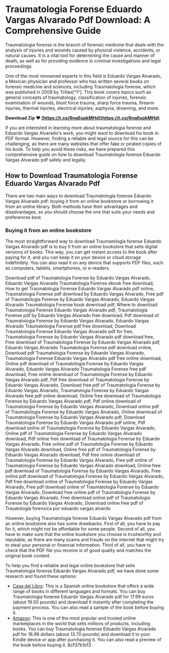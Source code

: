 
 
# Traumatologia Forense Eduardo Vargas Alvarado Pdf Download: A Comprehensive Guide
 
Traumatologia forense is the branch of forensic medicine that deals with the analysis of injuries and wounds caused by physical violence, accidents, or natural causes. It is a vital tool for determining the cause and manner of death, as well as for providing evidence in criminal investigations and legal proceedings.
 
One of the most renowned experts in this field is Eduardo Vargas Alvarado, a Mexican physician and professor who has written several books on forensic medicine and sciences, including Traumatologia forense, which was published in 2009 by Trillas[^1^]. This book covers topics such as general concepts of traumatology, classification of injuries, forensic examination of wounds, blunt force trauma, sharp force trauma, firearm injuries, thermal injuries, electrical injuries, asphyxia, drowning, and more.
 
**Download Zip ❤ [https://t.co/6nq6xpkMHd](https://t.co/6nq6xpkMHd)**


 
If you are interested in learning more about traumatologia forense and Eduardo Vargas Alvarado's work, you might want to download his book in PDF format. However, finding a reliable and legal source for this can be challenging, as there are many websites that offer fake or pirated copies of his book. To help you avoid these risks, we have prepared this comprehensive guide on how to download Traumatologia forense Eduardo Vargas Alvarado pdf safely and legally.
 
## How to Download Traumatologia Forense Eduardo Vargas Alvarado Pdf
 
There are two main ways to download Traumatologia forense Eduardo Vargas Alvarado pdf: buying it from an online bookstore or borrowing it from an online library. Both methods have their advantages and disadvantages, so you should choose the one that suits your needs and preferences best.
 
### Buying it from an online bookstore
 
The most straightforward way to download Traumatologia forense Eduardo Vargas Alvarado pdf is to buy it from an online bookstore that sells digital versions of books. This way, you can get instant access to the book after paying for it, and you can keep it on your device or cloud storage indefinitely. You can also read it on any device that supports PDF files, such as computers, tablets, smartphones, or e-readers.
 
Download pdf of Traumatologia Forense by Eduardo Vargas Alvarado,  Eduardo Vargas Alvarado Traumatologia Forense ebook free download,  How to get Traumatologia Forense Eduardo Vargas Alvarado pdf online,  Traumatologia Forense pdf download by Eduardo Vargas Alvarado,  Free pdf of Traumatologia Forense by Eduardo Vargas Alvarado,  Eduardo Vargas Alvarado Traumatologia Forense book download pdf,  Where to download Traumatologia Forense Eduardo Vargas Alvarado pdf,  Traumatologia Forense pdf by Eduardo Vargas Alvarado free download,  Pdf download of Traumatologia Forense by Eduardo Vargas Alvarado,  Eduardo Vargas Alvarado Traumatologia Forense pdf free download,  Download Traumatologia Forense Eduardo Vargas Alvarado pdf for free,  Traumatologia Forense by Eduardo Vargas Alvarado pdf download free,  Free download of Traumatologia Forense by Eduardo Vargas Alvarado pdf,  Eduardo Vargas Alvarado Traumatologia Forense pdf download online,  Download pdf Traumatologia Forense by Eduardo Vargas Alvarado,  Traumatologia Forense Eduardo Vargas Alvarado pdf free online download,  Online pdf download of Traumatologia Forense by Eduardo Vargas Alvarado,  Eduardo Vargas Alvarado Traumatologia Forense free pdf download,  Free online download of Traumatologia Forense by Eduardo Vargas Alvarado pdf,  Pdf free download of Traumatologia Forense by Eduardo Vargas Alvarado,  Download free pdf of Traumatologia Forense by Eduardo Vargas Alvarado,  Traumatologia Forense by Eduardo Vargas Alvarado free pdf online download,  Online free download of Traumatologia Forense by Eduardo Vargas Alvarado pdf,  Pdf online download of Traumatologia Forense by Eduardo Vargas Alvarado,  Download online pdf of Traumatologia Forense by Eduardo Vargas Alvarado,  Online download of Traumatologia Forense by Eduardo Vargas Alvarado pdf,  Download Traumatologia Forense by Eduardo Vargas Alvarado pdf online,  Pdf download online of Traumatologia Forense by Eduardo Vargas Alvarado,  Online pdf of Traumatologia Forense by Eduardo Vargas Alvarado download,  Pdf online free download of Traumatologia Forense by Eduardo Vargas Alvarado,  Free online pdf of Traumatologia Forense by Eduardo Vargas Alvarado download,  Online free pdf of Traumatologia Forense by Eduardo Vargas Alvarado download,  Pdf free online download of Traumatologia Forense by Eduardo Vargas Alvarado,  Free pdf online of Traumatologia Forense by Eduardo Vargas Alvarado download,  Online free pdf download of Traumatologia Forense by Eduardo Vargas Alvarado,  Free online pdf download of Traumatologia Forense by Eduardo Vargas Alvarado,  Pdf free download online of Traumatologia Forense by Eduardo Vargas Alvarado,  Free pdf download online of Traumatologia Forense by Eduardo Vargas Alvarado,  Download free online pdf of Traumatologia Forense by Eduardo Vargas Alvarado,  Free download online pdf of Traumatologia Forense by Eduardo Vargas Alvarado,  Download online free pdf of Trauatología forensica por eduardo vargas alvardo
 
However, buying Traumatologia forense Eduardo Vargas Alvarado pdf from an online bookstore also has some drawbacks. First of all, you have to pay for it, which might not be affordable for some people. Second of all, you have to make sure that the online bookstore you choose is trustworthy and reputable, as there are many scams and frauds on the internet that might try to steal your personal or financial information. Third of all, you have to check that the PDF file you receive is of good quality and matches the original book content.
 
To help you find a reliable and legal online bookstore that sells Traumatologia forense Eduardo Vargas Alvarado pdf, we have done some research and found these options:
 
- [Casa del Libro](https://www.casadellibro.com/ebook-traumatologia-forense-ebook/9786071701060/1698598): This is a Spanish online bookstore that offers a wide range of books in different languages and formats. You can buy Traumatologia forense Eduardo Vargas Alvarado pdf for 17.99 euros (about 19.50 pounds) and download it instantly after completing the payment process. You can also read a sample of the book before buying it.
- [Amazon](https://www.amazon.com/Traumatolog%C3%ADa-forense-Medicina-ciencias-forenses-ebook/dp/B00K6JQZ0G): This is one of the most popular and trusted online marketplaces in the world that sells millions of products, including books. You can buy Traumatologia forense Eduardo Vargas Alvarado pdf for 18.99 dollars (about 13.70 pounds) and download it to your Kindle device or app after purchasing it. You can also read a preview of the book before buying it.
8cf37b1e13


